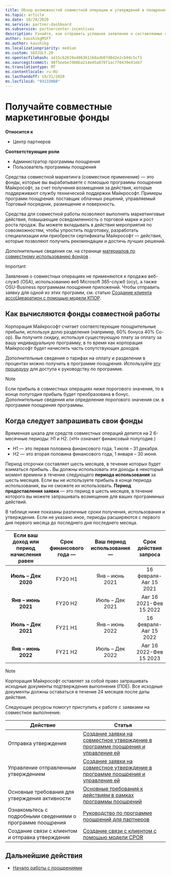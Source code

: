 ```yaml
---
title: Обзор возможностей совместной операции и утверждений в поощрениях
ms.topic: article
ms.date: 10/29/2020
ms.service: partner-dashboard
ms.subservice: partnercenter-incentives
description: Узнайте, как отправить успешное заявление о составляемых операциях для поощрения, организуя соответствующую документацию, счета, заявления и подтверждение выполнения.
author: kaushikgMSFT
ms.author: kaushikg
ms.localizationpriority: medium
ms.custom: SEOJULY.20
ms.openlocfilehash: a415c62619a486361168adb07d0d2e2cb94c5cf1
ms.sourcegitcommit: 98f5eebe7d08ba214ed5a078f1ac770439e41eb7
ms.translationtype: MT
ms.contentlocale: ru-RU
ms.lasthandoff: 10/31/2020
ms.locfileid: "93133088"
---
```

# <a name="earn-cooperative-marketing-funds"></a>Получайте совместные маркетинговые фонды

**Относится к**

- Центр партнеров

**Соответствующие роли**

- Администратор программы поощрения
- Пользователь программы поощрения

Средства совместной маркетинга (совместное применение) — это фонды, которые вы вырабатываете с помощью программы поощрения Майкрософт, за счет получения возмещения за действия, которые поддерживают службу технической поддержки Майкрософт. Примеры программ поощрения: поставщик облачных решений, управляемый Торговый посредник, размещение и поверхность.

Средства для совместной работы позволяют выполнять маркетинговые действия, повышающие осведомленность о торговой марке и рост роста продаж. Вы можете вкладывать в действия мероприятия по совозможностям, чтобы упростить подготовку, разработать специализации или приобрести сертификаты Майкрософт — действия, которые позволяют получить рекомендации и достичь лучших решений.

Дополнительные сведения см. на странице [материалов по совместному использованию фондов](https://partner.microsoft.com/asset/collection/co-op-funds-resources#/) .

>[!Important]
>Заявления о совместных операциях не применяются к продаже веб-служб (OSA), использованию веб Microsoft 365-служб (осу), а также OSU-Business программам поощрения приложений. Чтобы отправить заявку для одной из этих программ, см. статью [Создание клиента ассоЦиеаратион с помощью модели КПОР](submit-osa-claim.md).

## <a name="how-co-op-funds-are-calculated"></a>Как вычисляются фонды совместной работы

Корпорация Майкрософт считает соответствующие поощрительные прибыли, используя долю разделения (например, 60% бонуса 40% Co-op). Вы получите скидку, используя существующую плату за оплату за вашу индивидуальную программу, в то время как корпорация Майкрософт будет начислять часть сопутствующих доходов.

Дополнительные сведения о тарифах на оплату и разделении в процентах можно получить в программе поощрения. Используйте [эту процедуру](incentives-determined-your-program-eligibility.md) для доступа к руководству по программе.

>[!NOTE]
>Если прибыль в совместных операциях ниже порогового значения, то в конце полугодия прибыль будет преобразована в бонус. Дополнительные сведения или определение порогового значения см. в программе поощрения программы.

## <a name="when-to-claim-your-funds"></a>Когда следует запрашивать свои фонды

Временная шкала для средств совместных операций делится на 2 6-месячные периоды: H1 и H2. («H» означает финансовый полугодие.)

- H1 — это первая половина финансового года, 1 июля – 31 декабря.
- H2 — это вторая половина финансового года, 1 января – 30 июня.

Период отсрочки составляет шесть месяцев, в течение которых будет взиматься прибыль **.** Вы должны использовать эти доходы в некоторый момент времени в течение следующего **периода использования** за шесть месяцев. Если вы не используете прибыль в конце периода использования, вы не сможете их использовать. **Период предоставления заявки** — это период в шесть месяцев, в течение которого вы можете запрашивать возмещение для ваших программных действий.

В таблице ниже показаны различные сроки получения, использования и утверждения. Если не указано иное, периоды расширяются с первого дня первого месяца до последнего дня последнего месяца.

|  Если ваш доход или период начисления равен  |Срок финансового года —  |  Ваш период использования —  |  Срок действия запроса  |
| :-----------: | :-----------: | :-----------: | :-----------: |
|**Июль – Дек 2020**| FY20 H1  |  Янв – июнь 2021  |  16 февраля-Авг 15 2021  |
|**Янв – июнь 2021** |  FY20 H2  |  Июль – Дек 2021  |  Авг 16 2021-Фев 15 2022  |
|**Июль – Дек 2021**|  FY21 H1  |  Янв – июнь 2022  |  16 февраля-Авг 15 2022  |
|**Янв – июнь 2022** |  FY21 H2  |  Июль – Дек 2022  |  Авг 16 2022-Фев 15 2023  |

>[!NOTE]
>Корпорация Майкрософт оставляет за собой право запрашивать исходные документы подтверждения выполнения (ПОЕ). Все исходные документы должны оставаться в течение 24 месяцев после даты действия.

Следующие ресурсы помогут приступить к работе с заявками на совместное выполнение.

| Действие | Статья |
| ------ | ----------- |
| Отправка утверждения |  [Создание заявки на совместное утверждение в программе поощрения и управление ей](create-incentives-claims.md)  |
| Управление отправленным утверждением | [Создание заявки на совместное утверждение в программе поощрения и управление ей](create-incentives-claims.md)    |
| Основные требования для утверждения активности | [Основные требования к действиям в рамках программы поощрений](core-requirements.md)   |
| Ознакомьтесь с подробными сведениями о программе поощрения | [Руководство по программе поощрений для партнеров](https://assetsprod.microsoft.com/co-op-guidebook.pdf)  |
| Создание связи с клиентом и отправка утверждения | [Создание связи с клиентом с помощью модели CPOR](submit-osa-claim.md)   |

## <a name="next-steps"></a>Дальнейшие действия

- [Начало работы с поощрениями](incentives-get-started-intro.md)
